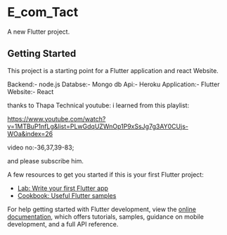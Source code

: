 # E_com_Tact

A new Flutter project.

## Getting Started

This project is a starting point for a Flutter application and react Website.

Backend:- node.js
Databse:- Mongo db
Api:- Heroku
Application:- Flutter
Website:- React

thanks to Thapa Technical youtube:
i learned from this playlist:

https://www.youtube.com/watch?v=1MTBuP1nfLg&list=PLwGdqUZWnOp1P9xSsJg7g3AY0CUjs-WOa&index=26


video no:-36,37,39-83;

and please subscribe him.

A few resources to get you started if this is your first Flutter project:

- [Lab: Write your first Flutter app](https://docs.flutter.dev/get-started/codelab)
- [Cookbook: Useful Flutter samples](https://docs.flutter.dev/cookbook)

For help getting started with Flutter development, view the
[online documentation](https://docs.flutter.dev/), which offers tutorials,
samples, guidance on mobile development, and a full API reference.
